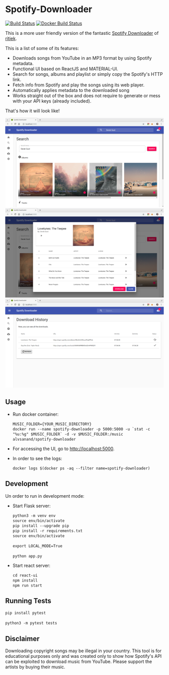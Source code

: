 # Spotify-Downloader

[![Build Status](https://travis-ci.com/alvsanand/spotify-downloader.svg?branch=master)](https://travis-ci.com/alvsanand/spotify-downloader)
[![Docker Build Status](https://img.shields.io/docker/build/alvsanand/spotify-downloader.svg)](https://hub.docker.com/r/alvsanand/spotify-downloader)

This is a more user friendly version of the fantastic [Spotify Downloader](https://github.com/ritiek/spotify-downloader) of [ritiek](https://github.com/ritiek).

This is a list of some of its features:

- Downloads songs from YouTube in an MP3 format by using Spotify metadata.
- Functional UI based on ReactJS and MATERIAL-UI.
- Search for songs, albums and playlist or simply copy the Spotify's HTTP link.
- Fetch info from Spotify and play the songs using its web player.
- Automatically applies metadata to the downloaded song
- Works straight out of the box and does not require to generate or mess with your API keys (already included).

That's how it will look like!

![snapshot_1](https://github.com/alvsanand/spotify-downloader/raw/master/snapshot_1.png)
![snapshot_2](https://github.com/alvsanand/spotify-downloader/raw/master/snapshot_2.png)
![snapshot_3](https://github.com/alvsanand/spotify-downloader/raw/master/snapshot_3.png)

## Usage

- Run docker container:

    ```
    MUSIC_FOLDER={YOUR_MUSIC_DIRECTORY}
    docker run --name spotify-downloader -p 5000:5000 -u `stat -c "%u:%g" $MUSIC_FOLDER` -d -v $MUSIC_FOLDER:/music alvsanand/spotify-downloader
    ```
- For accessing the UI, go to [http://localhost:5000](http://localhost:5000).
- In order to see the logs:

    ```
    docker logs $(docker ps -aq --filter name=spotify-downloader)
    ```

## Development

Un order to run in development mode:

- Start Flask server:

    ```
    python3 -m venv env
    source env/bin/activate
    pip install --upgrade pip
    pip install -r requirements.txt
    source env/bin/activate

    export LOCAL_MODE=True

    python app.py
    ```
- Start react server:

    ```
    cd react-ui
    npm install
    npm run start
    ```

## Running Tests

```
pip install pytest

python3 -m pytest tests
```

## Disclaimer

Downloading copyright songs may be illegal in your country.
This tool is for educational purposes only and was created only to show
how Spotify's API can be exploited to download music from YouTube.
Please support the artists by buying their music.
